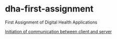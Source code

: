 # dha-first-assignment
First Assignment of Digital Health Applications

[Initiation of communication between client and server](https://docs.google.com/drawings/d/1O64L8j1EdFLgL7jF71SwKrSZhyXtrjv_Yd-qUJ_hnp0/edit?usp=sharing)
